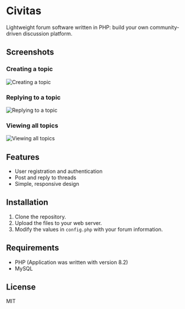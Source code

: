 # Civitas
Lightweight forum software written in PHP: build your own community-driven
discussion platform.

## Screenshots
### Creating a topic
![Creating a topic](https://i.imgur.com/w3SDHwD.jpeg)

### Replying to a topic
![Replying to a topic](https://i.imgur.com/tFeg2vG.jpeg)

### Viewing all topics
![Viewing all topics](https://i.imgur.com/4eNOOmy.jpeg)

## Features
- User registration and authentication
- Post and reply to threads
- Simple, responsive design

## Installation
1. Clone the repository.
2. Upload the files to your web server.
3. Modify the values in `config.php` with your forum information.

## Requirements
- PHP (Application was written with version 8.2)
- MySQL

## License
MIT
